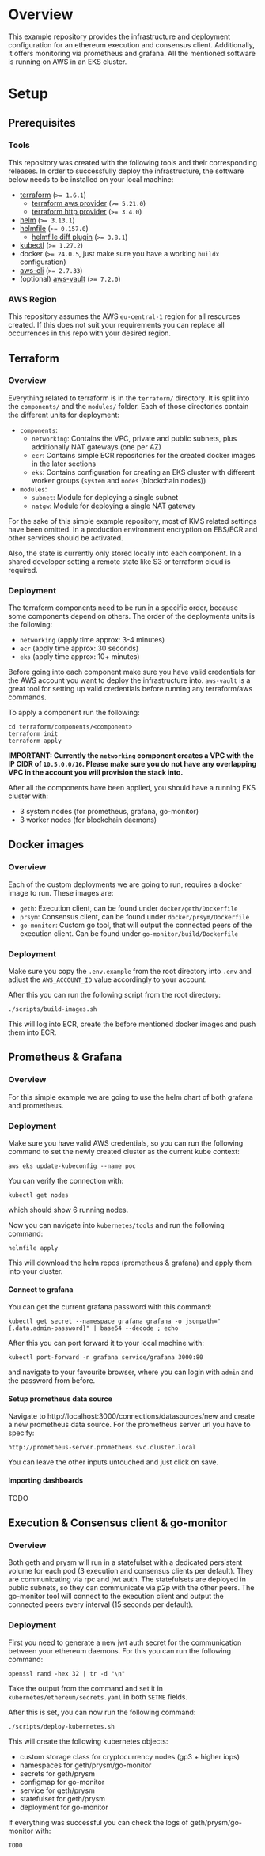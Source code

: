 # Overview

This example repository provides the infrastructure and deployment configuration for an ethereum
execution and consensus client. Additionally, it offers monitoring via prometheus and grafana.
All the mentioned software is running on AWS in an EKS cluster.

# Setup

## Prerequisites

### Tools

This repository was created with the following tools and their corresponding releases.
In order to successfully deploy the infrastructure, the software below needs to be installed on your local machine:

* [terraform](https://github.com/hashicorp/terraform) (`>= 1.6.1`)
  * [terraform aws provider](https://github.com/hashicorp/terraform-provider-aws) (`>= 5.21.0`)
  * [terraform http provider](https://github.com/hashicorp/terraform-provider-http) (`>= 3.4.0`)
* [helm](https://github.com/helm/helm) (`>= 3.13.1`)
* [helmfile](https://github.com/helmfile/helmfile) (`>= 0.157.0`)
  * [helmfile diff plugin](https://github.com/databus23/helm-diff) (`>= 3.8.1`)
* [kubectl](https://github.com/kubernetes/kubectl) (`>= 1.27.2`)
* docker (`>= 24.0.5`, just make sure you have a working `buildx` configuration)
* [aws-cli](https://github.com/aws/aws-cli/tree/v2) (`>= 2.7.33`)
* (optional) [aws-vault](https://github.com/99designs/aws-vault) (`>= 7.2.0`)

### AWS Region

This repository assumes the AWS `eu-central-1` region for all resources created.
If this does not suit your requirements you can replace all occurrences in this repo with your desired region.

## Terraform

### Overview

Everything related to terraform is in the `terraform/` directory. It is split into
the `components/` and the `modules/` folder. Each of those directories contain the different units for deployment:

* `components`:
  * `networking`: Contains the VPC, private and public subnets, plus additionally NAT gateways (one per AZ)
  * `ecr`: Contains simple ECR repositories for the created docker images in the later sections
  * `eks`: Contains configuration for creating an EKS cluster with different worker groups (`system` and `nodes` (blockchain nodes))
* `modules`:
  * `subnet`: Module for deploying a single subnet
  * `natgw`: Module for deploying a single NAT gateway

For the sake of this simple example repository, most of KMS related settings have been omitted.
In a production environment encryption on EBS/ECR and other services should be activated.

Also, the state is currently only stored locally into each component. In a shared developer setting a
remote state like S3 or terraform cloud is required.

### Deployment

The terraform components need to be run in a specific order, because some components depend on others.
The order of the deployments units is the following:

* `networking` (apply time approx: 3-4 minutes)
* `ecr` (apply time approx: 30 seconds)
* `eks` (apply time approx: 10+ minutes)

Before going into each component make sure you have valid credentials for the AWS account you want to deploy the infrastructure into.
`aws-vault` is a great tool for setting up valid credentials before running any terraform/aws commands.

To apply a component run the following:

```hcl
cd terraform/components/<component>
terraform init
terraform apply
```

**IMPORTANT: Currently the `networking` component creates a VPC with the IP CIDR of `10.5.0.0/16`.
Please make sure you do not have any overlapping VPC in the account you will provision the stack into.**

After all the components have been applied, you should have a running EKS cluster with:

* 3 system nodes (for prometheus, grafana, go-monitor)
* 3 worker nodes (for blockchain daemons)

## Docker images

### Overview

Each of the custom deployments we are going to run, requires a docker image to run.
These images are:

* `geth`: Execution client, can be found under `docker/geth/Dockerfile`
* `prsym`: Consensus client, can be found under `docker/prsym/Dockerfile`
* `go-monitor`: Custom go tool, that will output the connected peers of the execution client. Can be found under `go-monitor/build/Dockerfile`

### Deployment

Make sure you copy the `.env.example` from the root directory into `.env` and adjust the `AWS_ACCOUNT_ID` value accordingly to your account.

After this you can run the following script from the root directory:

```shell
./scripts/build-images.sh
```

This will log into ECR, create the before mentioned docker images and push them into ECR.

## Prometheus & Grafana

### Overview

For this simple example we are going to use the helm chart of both grafana
and prometheus. 

### Deployment

Make sure you have valid AWS credentials, so you can run the following command to set the newly 
created cluster as the current kube context:

[//]: # (TODO: Cluster name)
```shell
aws eks update-kubeconfig --name poc
```

You can verify the connection with:

```shell
kubectl get nodes
```

which should show 6 running nodes.

Now you can navigate into `kubernetes/tools` and run the following command:

```shell
helmfile apply
```

This will download the helm repos (prometheus & grafana) and apply them into your cluster.

#### Connect to grafana

You can get the current grafana password with this command:

```shell
kubectl get secret --namespace grafana grafana -o jsonpath="{.data.admin-password}" | base64 --decode ; echo
```

After this you can port forward it to your local machine with:

```shell
kubectl port-forward -n grafana service/grafana 3000:80
```

and navigate to your favourite browser, where you can login with `admin` and the password from before.

#### Setup prometheus data source

Navigate to http://localhost:3000/connections/datasources/new and create a new prometheus data source.
For the prometheus server url you have to specify:

```text
http://prometheus-server.prometheus.svc.cluster.local
```

You can leave the other inputs untouched and just click on save.

#### Importing dashboards

TODO

## Execution & Consensus client & go-monitor

### Overview

Both geth and prysm will run in a statefulset with a dedicated persistent volume for each pod (3 execution and consensus clients per default).
They are communicating via rpc and jwt auth. The statefulsets are deployed in public subnets,
so they can communicate via p2p with the other peers. The go-monitor tool will connect to the execution client
and output the connected peers every interval (15 seconds per default).

### Deployment

First you need to generate a new jwt auth secret for the communication between your ethereum daemons.
For this you can run the following command:

```shell
openssl rand -hex 32 | tr -d "\n"
```

Take the output from the command and set it in `kubernetes/ethereum/secrets.yaml` in both `SETME` fields.

After this is set, you can now run the following command:

```shell
./scripts/deploy-kubernetes.sh
```

This will create the following kubernetes objects:

* custom storage class for cryptocurrency nodes (gp3 + higher iops)
* namespaces for geth/prysm/go-monitor
* secrets for geth/prysm
* configmap for go-monitor
* service for geth/prysm
* statefulset for geth/prysm
* deployment for go-monitor

If everything was successful you can check the logs of geth/prysm/go-monitor with:

[//]: # (TODO:)
```shell
TODO
```